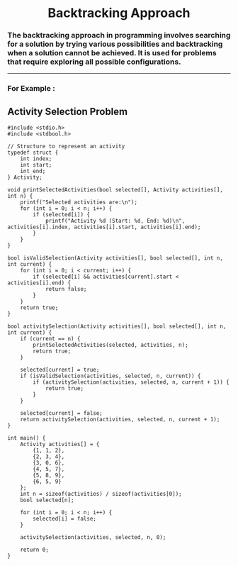 # <div align="Center">Backtracking Approach</div>

### The backtracking approach in programming involves searching for a solution by trying various possibilities and backtracking when a solution cannot be achieved. It is used for problems that require exploring all possible configurations.
<hr>

### For Example :

## Activity Selection Problem
```
#include <stdio.h>
#include <stdbool.h>

// Structure to represent an activity
typedef struct {
    int index;
    int start;
    int end;
} Activity;

void printSelectedActivities(bool selected[], Activity activities[], int n) {
    printf("Selected activities are:\n");
    for (int i = 0; i < n; i++) {
        if (selected[i]) {
            printf("Activity %d (Start: %d, End: %d)\n", activities[i].index, activities[i].start, activities[i].end);
        }
    }
}

bool isValidSelection(Activity activities[], bool selected[], int n, int current) {
    for (int i = 0; i < current; i++) {
        if (selected[i] && activities[current].start < activities[i].end) {
            return false;
        }
    }
    return true;
}

bool activitySelection(Activity activities[], bool selected[], int n, int current) {
    if (current == n) {
        printSelectedActivities(selected, activities, n);
        return true;
    }

    selected[current] = true;
    if (isValidSelection(activities, selected, n, current)) {
        if (activitySelection(activities, selected, n, current + 1)) {
            return true;
        }
    }

    selected[current] = false;
    return activitySelection(activities, selected, n, current + 1);
}

int main() {
    Activity activities[] = {
        {1, 1, 2},
        {2, 3, 4},
        {3, 0, 6},
        {4, 5, 7},
        {5, 8, 9},
        {6, 5, 9}
    };
    int n = sizeof(activities) / sizeof(activities[0]);
    bool selected[n];

    for (int i = 0; i < n; i++) {
        selected[i] = false;
    }

    activitySelection(activities, selected, n, 0);

    return 0;
}
```
